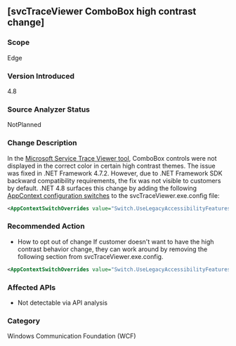 
## [svcTraceViewer ComboBox high contrast change]

### Scope
Edge

### Version Introduced
4.8
### Source Analyzer Status
NotPlanned

### Change Description
In the [Microsoft Service Trace Viewer tool](~/docs/framework/wcf/service-trace-viewer-tool-svctraceviewer-exe.md), ComboBox controls were not displayed in the correct color in certain high contrast themes. The issue was fixed in .NET Framework 4.7.2. However, due to .NET Framework SDK backward compatibility requirements, the fix was not visible to customers by default. .NET 4.8 surfaces this change by adding the following [AppContext configuration switches](~/docs/framework/configure-apps/file-schema/runtime/appcontextswitchoverrides-element.md) to the svcTraceViewer.exe.config file:
```xml
<AppContextSwitchOverrides value="Switch.UseLegacyAccessibilityFeatures=false;Switch.UseLegacyAccessibilityFeatures.2=false" />
```

### Recommended Action
   - How to opt out of change
  If customer doesn't want to have the high contrast behavior change, they can work around by removing the following section from svcTraceViewer.exe.config.
```xml
<AppContextSwitchOverrides value="Switch.UseLegacyAccessibilityFeatures=false;Switch.UseLegacyAccessibilityFeatures.2=false" />
```

### Affected APIs
* Not detectable via API analysis

### Category
Windows Communication Foundation (WCF)
<!--
    ### Original Bug
    Bug link goes here
-->


